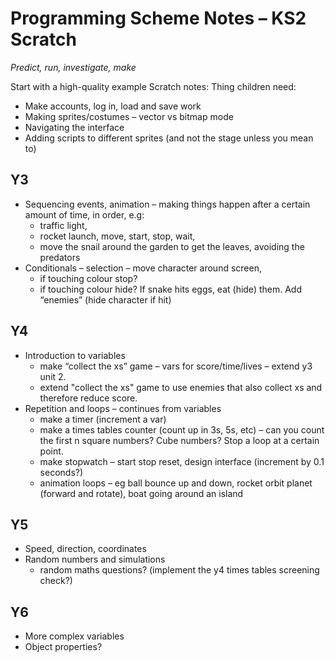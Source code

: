 # Programming Scheme Notes – KS2 Scratch

_Predict, run, investigate, make_

Start with a high-quality example
Scratch notes:
Thing children need:

- Make accounts, log in, load and save work
- Making sprites/costumes – vector vs bitmap mode
- Navigating the interface
- Adding scripts to different sprites (and not the stage unless you mean to)

## Y3

- Sequencing events, animation – making things happen after a certain amount of time, in order, e.g:
  - traffic light,
  - rocket launch, move, start, stop, wait,
  - move the snail around the garden to get the leaves, avoiding the predators
- Conditionals – selection – move character around screen,
  - if touching colour stop?
  - if touching colour hide? If snake hits eggs, eat (hide) them. Add “enemies” (hide character if hit)

## Y4

- Introduction to variables
  - make “collect the xs” game – vars for score/time/lives – extend y3 unit 2.
  - extend "collect the xs" game to use enemies that also collect xs and therefore reduce score.
- Repetition and loops – continues from variables
  - make a timer (increment a var)
  - make a times tables counter (count up in 3s, 5s, etc) – can you count the first n square numbers? Cube numbers? Stop a loop at a certain point.
  - make stopwatch – start stop reset, design interface (increment by 0.1 seconds?)
  - animation loops – eg ball bounce up and down, rocket orbit planet (forward and rotate), boat going around an island

## Y5

- Speed, direction, coordinates
- Random numbers and simulations
  - random maths questions? (implement the y4 times tables screening check?)

## Y6

- More complex variables
- Object properties?

